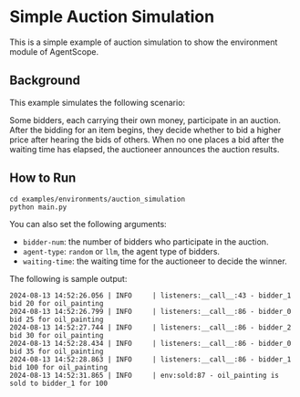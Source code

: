 # Simple Auction Simulation

This is a simple example of auction simulation to show the environment module of AgentScope.

## Background

This example simulates the following scenario:

Some bidders, each carrying their own money, participate in an auction. After the bidding for an item begins, they decide whether to bid a higher price after hearing the bids of others. When no one places a bid after the waiting time has elapsed, the auctioneer announces the auction results.

## How to Run

```shell
cd examples/environments/auction_simulation
python main.py
```

You can also set the following arguments:

- `bidder-num`: the number of bidders who participate in the auction.
- `agent-type`: `random` or `llm`, the agent type of bidders.
- `waiting-time`: the waiting time for the auctioneer to decide the winner.

The following is sample output:

```log
2024-08-13 14:52:26.056 | INFO     | listeners:__call__:43 - bidder_1 bid 20 for oil_painting
2024-08-13 14:52:26.799 | INFO     | listeners:__call__:86 - bidder_0 bid 25 for oil_painting
2024-08-13 14:52:27.744 | INFO     | listeners:__call__:86 - bidder_2 bid 30 for oil_painting
2024-08-13 14:52:28.434 | INFO     | listeners:__call__:86 - bidder_0 bid 35 for oil_painting
2024-08-13 14:52:28.863 | INFO     | listeners:__call__:86 - bidder_1 bid 100 for oil_painting
2024-08-13 14:52:31.865 | INFO     | env:sold:87 - oil_painting is sold to bidder_1 for 100
```
